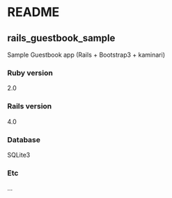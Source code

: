 # README

## rails_guestbook_sample

Sample Guestbook app (Rails + Bootstrap3 + kaminari)

### Ruby version
2.0

### Rails version
4.0

### Database
SQLite3

### Etc
...
